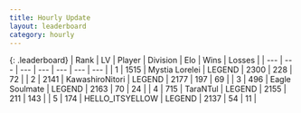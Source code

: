 ```yaml
---
title: Hourly Update
layout: leaderboard
category: hourly
---
```


{: .leaderboard}
| Rank | LV | Player | Division | Elo | Wins | Losses |
| --- | --- | --- | --- | --- | --- | --- |
| <span data-change="0">1</span> | 1515 | <span title="ID: 315148">Mystia Lorelei</span> | LEGEND | <span data-change="0">2300</span> | <span data-change="0">228</span> | <span data-change="0">72</span> |
| <span data-change="0">2</span> | 2141 | <span title="ID: 164871">KawashiroNitori</span> | LEGEND | <span data-change="0">2177</span> | <span data-change="0">197</span> | <span data-change="0">69</span> |
| <span data-change="0">3</span> | 496 | <span title="ID: 512212">Eagle Soulmate</span> | LEGEND | <span data-change="0">2163</span> | <span data-change="0">70</span> | <span data-change="0">24</span> |
| <span data-change="0">4</span> | 715 | <span title="ID: 285323">TaraNTul</span> | LEGEND | <span data-change="0">2155</span> | <span data-change="0">211</span> | <span data-change="0">143</span> |
| <span data-change="1">5</span> | 174 | <span title="ID: 528147">HELLO_ITSYELLOW</span> | LEGEND | <span data-change="4">2137</span> | <span data-change="1">54</span> | <span data-change="0">11</span> |